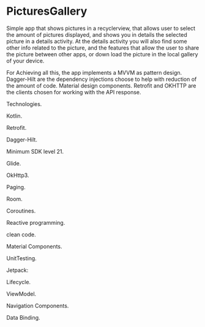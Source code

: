 # PicturesGallery

Simple app that shows pictures in a recyclerview, that allows user to select the amount of pictures displayed, and shows you in details the  selected picture in a details activity. At the details activity you will also find some other info related to the picture, and the features that allow the user to share the picture between other apps, or down load the picture in the local gallery of your device.

For Achieving all this, the app implements a MVVM as pattern design.
Dagger-Hilt are the dependency injections choose to help with reduction of the amount of code.
Material design components.
Retrofit and OKHTTP are the clients chosen for working with the API response.

Technologies.

Kotlin.

Retrofit.

Dagger-Hilt.

Minimum SDK level 21.

Glide.

OkHttp3.

Paging.

Room.

Coroutines.

Reactive programming.

clean code.

Material Components.

UnitTesting.

Jetpack:

Lifecycle.

ViewModel.

Navigation Components.

Data Binding.
